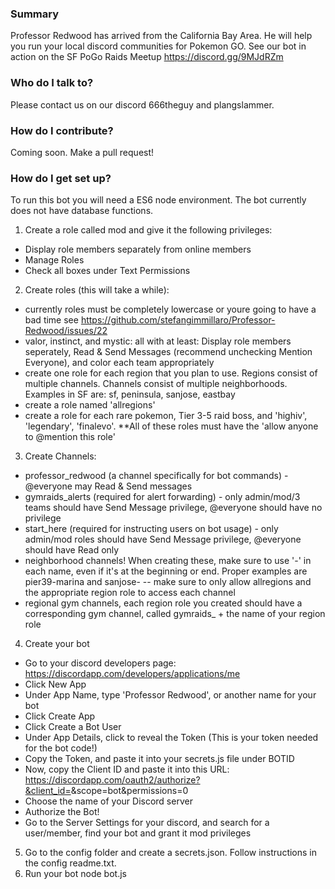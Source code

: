 ### Summary ###
Professor Redwood has arrived from the California Bay Area. He will help you run your local discord communities for Pokemon GO. See our bot in action on the SF PoGo Raids Meetup https://discord.gg/9MJdRZm

### Who do I talk to? ###
Please contact us on our discord 666theguy and plangslammer.

### How do I contribute? ###
Coming soon. Make a pull request!

### How do I get set up? ###
To run this bot you will need a ES6 node environment. The bot currently does not have database functions.

1) Create a role called mod and give it the following privileges:
- Display role members separately from online members
- Manage Roles
- Check all boxes under Text Permissions
2) Create roles (this will take a while):
- currently roles must be completely lowercase or youre going to have a bad time see https://github.com/stefangimmillaro/Professor-Redwood/issues/22
- valor, instinct, and mystic: all with at least: Display role members seperately, Read & Send Messages (recommend unchecking Mention Everyone), and color each team appropriately
- create one role for each region that you plan to use. Regions consist of multiple channels. Channels consist of multiple neighborhoods. Examples in SF are: sf, peninsula, sanjose, eastbay
- create a role named 'allregions'
- create a role for each rare pokemon, Tier 3-5 raid boss, and 'highiv', 'legendary', 'finalevo'. **All of these roles must have the 'allow anyone to @mention this role'
3) Create Channels:
- professor_redwood (a channel specifically for bot commands) - @everyone may Read & Send messages
- gymraids_alerts (required for alert forwarding) - only admin/mod/3 teams should have Send Message privilege, @everyone should have no privilege
- start_here (required for instructing users on bot usage) - only admin/mod roles should have Send Message privilege, @everyone should have Read only
- neighborhood channels! When creating these, make sure to use '-' in each name, even if it's at the beginning or end. Proper examples are pier39-marina and sanjose-
-- make sure to only allow allregions and the appropriate region role to access each channel
- regional gym channels, each region role you created should have a corresponding gym channel, called gymraids_ + the name of your region role
4) Create your bot
- Go to your discord developers page: https://discordapp.com/developers/applications/me
- Click New App
- Under App Name, type 'Professor Redwood', or another name for your bot
- Click Create App
- Click Create a Bot User
- Under App Details, click to reveal the Token (This is your token needed for the bot code!)
- Copy the Token, and paste it into your secrets.js file under BOTID
- Now, copy the Client ID and paste it into this URL: https://discordapp.com/oauth2/authorize?&client_id=<CLIENT ID>&scope=bot&permissions=0
- Choose the name of your Discord server
- Authorize the Bot!
- Go to the Server Settings for your discord, and search for a user/member, find your bot and grant it mod privileges
5) Go to the config folder and create a secrets.json. Follow instructions in the config readme.txt.
6) Run your bot
node bot.js